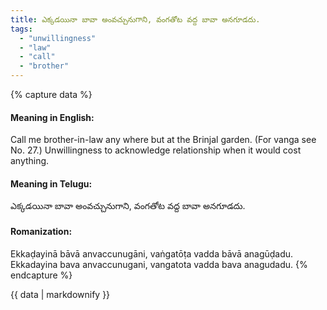```yaml
---
title: ఎక్కడయినా బావా అంవచ్చునుగాని, వంగతోట వద్ద బావా అనగూడదు.
tags:
  - "unwillingness"
  - "law"
  - "call"
  - "brother"
---
```


{% capture data %}
#### Meaning in English:
Call me brother-in-law any where but at the Brinjal garden.
(For vanga see No. 27.)
Unwillingness to acknowledge relationship when it would cost anything.

#### Meaning in Telugu:
ఎక్కడయినా బావా అంవచ్చునుగాని, వంగతోట వద్ద బావా అనగూడదు.

#### Romanization:
Ekkaḍayinā bāvā anvaccunugāni, vaṅgatōṭa vadda bāvā anagūḍadu.
Ekkadayina bava anvaccunugani, vangatota vadda bava anagudadu.
{% endcapture %}

{{ data | markdownify }}

